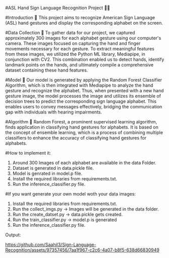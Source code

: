 #ASL Hand Sign Language Recognition Project 🤚🔤

#Introduction 📝
This project aims to recognize American Sign Language (ASL) hand gestures and display the corresponding alphabet on the screen.

#Data Collection 📸
To gather data for our project, we captured approximately 300 images for each alphabet gesture using our computer's camera. These images focused on capturing the hand and finger movements necessary for each gesture. To extract meaningful features from these images, we utilized the Python ML library, Mediapipe, in conjunction with CV2. This combination enabled us to detect hands, identify landmark points on the hands, and ultimately compile a comprehensive dataset containing these hand features.

#Model 🤖
Our model is generated by applying the Random Forest Classifier Algorithm, which is then integrated with Mediapipe to analyze the hand gesture and recognize the alphabet. Thus, when presented with a new hand gesture image, the model processes the image and utilizes its ensemble of decision trees to predict the corresponding sign language alphabet. This enables users to convey messages effectively, bridging the communication gap with individuals with hearing impairments.

#Algorithm 🧠
Random Forest, a prominent supervised learning algorithm, finds application in classifying hand gestures for alphabets. It is based on the concept of ensemble learning, which is a process of combining multiple classifiers to enhance the accuracy of classifying hand gestures for alphabets.


#How to implement it:
1. Around 300 Images of each alphabet are available in the data Folder.
2. Dataset is generated in data.pickle file.
3. Model is genrated in model.p file.
4. Install the required libraries from requirements.txt.
5. Run the inference_classifier.py file.

#If you want generate your own model woth your data images:
1. Install the required libraries from requirements.txt.
2. Run the collect_imgs.py -> Images will be generated in the data folder.
3. Run the create_datset.py -> data.pickle gets created.
4. Run the train_classifier.py -> model.p is generated
5. Run the inference_classifier.py file.

Output:

https://github.com/Saahil3/Sign-Language-Recognition/assets/97357456/7aa1f967-c2c6-4a07-b8f5-638d66830949


